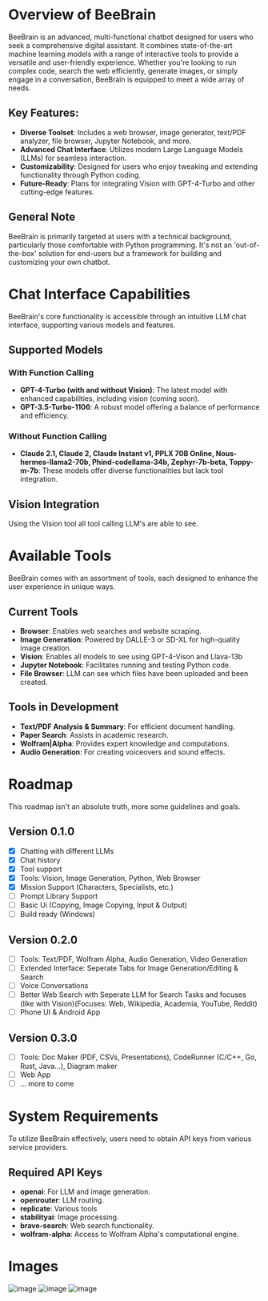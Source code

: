 # Overview of BeeBrain
BeeBrain is an advanced, multi-functional chatbot designed for users who seek a comprehensive digital assistant. It combines state-of-the-art machine learning models with a range of interactive tools to provide a versatile and user-friendly experience. Whether you're looking to run complex code, search the web efficiently, generate images, or simply engage in a conversation, BeeBrain is equipped to meet a wide array of needs.

## Key Features:
- **Diverse Toolset**: Includes a web browser, image generator, text/PDF analyzer, file browser, Jupyter Notebook, and more.
- **Advanced Chat Interface**: Utilizes modern Large Language Models (LLMs) for seamless interaction.
- **Customizability**: Designed for users who enjoy tweaking and extending functionality through Python coding.
- **Future-Ready**: Plans for integrating Vision with GPT-4-Turbo and other cutting-edge features.

## General Note
BeeBrain is primarily targeted at users with a technical background, particularly those comfortable with Python programming. It's not an 'out-of-the-box' solution for end-users but a framework for building and customizing your own chatbot.

# Chat Interface Capabilities
BeeBrain's core functionality is accessible through an intuitive LLM chat interface, supporting various models and features.

## Supported Models
### With Function Calling
- **GPT-4-Turbo (with and without Vision)**: The latest model with enhanced capabilities, including vision (coming soon).
- **GPT-3.5-Turbo-1106**: A robust model offering a balance of performance and efficiency.

### Without Function Calling
- **Claude 2.1, Claude 2, Claude Instant v1, PPLX 70B Online, Nous-hermes-llama2-70b, Phind-codellama-34b, Zephyr-7b-beta, Toppy-m-7b**: These models offer diverse functionalities but lack tool integration.

## Vision Integration
Using the Vision tool all tool calling LLM's are able to see.

# Available Tools
BeeBrain comes with an assortment of tools, each designed to enhance the user experience in unique ways.

## Current Tools
- **Browser**: Enables web searches and website scraping.
- **Image Generation**: Powered by DALLE-3 or SD-XL for high-quality image creation.
- **Vision**: Enables all models to see using GPT-4-Vison and Llava-13b
- **Jupyter Notebook**: Facilitates running and testing Python code.
- **File Browser**: LLM can see which files have been uploaded and been created. 

## Tools in Development
- **Text/PDF Analysis & Summary**: For efficient document handling.
- **Paper Search**: Assists in academic research.
- **Wolfram|Alpha**: Provides expert knowledge and computations.
- **Audio Generation**: For creating voiceovers and sound effects.

# Roadmap 
This roadmap isn't an absolute truth, more some guidelines and goals.

## Version 0.1.0
- [x] Chatting with different LLMs
- [x] Chat history
- [x] Tool support
- [x] Tools: Vision, Image Generation, Python, Web Browser
- [x] Mission Support (Characters, Specialists, etc.)
- [ ] Prompt Library Support
- [ ] Basic Ui (Copying, Image Copying, Input & Output)
- [ ] Build ready (Windows)

## Version 0.2.0
- [ ] Tools: Text/PDF, Wolfram Alpha, Audio Generation, Video Generation
- [ ] Extended Interface: Seperate Tabs for Image Generation/Editing & Search
- [ ] Voice Conversations
- [ ] Better Web Search with Seperate LLM for Search Tasks and focuses (like with Vision)(Focuses: Web, Wikipedia, Academia, YouTube, Reddit)
- [ ] Phone UI & Android App

## Version 0.3.0
- [ ] Tools: Doc Maker (PDF, CSVs, Presentations), CodeRunner (C/C++, Go, Rust, Java...), Diagram maker
- [ ] Web App
- [ ] ... more to come

# System Requirements
To utilize BeeBrain effectively, users need to obtain API keys from various service providers.

## Required API Keys
- **openai**: For LLM and image generation.
- **openrouter**: LLM routing.
- **replicate**: Various tools
- **stabilityai**: Image processing.
- **brave-search**: Web search functionality.
- **wolfram-alpha**: Access to Wolfram Alpha's computational engine.

# Images 
![image](https://github.com/MartianInGreen/BeeBrain/assets/24570687/1e9f0b9c-32a0-4f26-a98d-a6af892dedd8)
![image](https://github.com/MartianInGreen/BeeBrain/assets/24570687/14825e96-61e2-448c-90e2-10f928b249cb)
![image](https://github.com/MartianInGreen/BeeBrain/assets/24570687/302ca6db-d748-430c-8e99-e72fa6f04d50)


